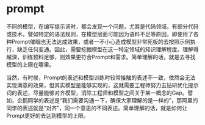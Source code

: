 # prompt

不同的模型，在编写提示词时，都会发现一个问题，尤其是代码领域。有部分代码或技术，譬如特定的语法规则，在模型层面可能因为语料不足等原因，即使用了各种Prompt催眠也无法达成效果，或者一不小心造成模型非常死板的去按照示例执行，缺乏任何变通。因此，需要挖掘模型在这一特定领域的知识理解程度。理解得越深，训练预料足够，则效果更符合Prompt和需求。简单理解的话，就是去寻找模型的上限在哪里。

当然，有时候，Prompt的表述和模型训练时较常接触的表述不一致，依然会无法实现满意的效果，但其实模型是能够实现的，这就需要工程师努力去钻研优化提示词的表述，尽量能够对齐模型，消除工程师和模型之间关于某一概念的Gap。譬如，企鹅同学的表述是“我们需要沟通一下，确保大家理解的是一样的”，那阿里的同学的表述就是“对齐”，同一个意思的不同表述。简单理解的话，就是如何让Prompt更好的去达到模型的上限。
